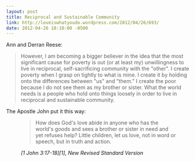 ```yaml
---
layout: post
title: Reciprocal and Sustainable Community
link: http://loveiswhatyoudo.wordpress.com/2012/04/26/693/
date: 2012-04-26 10:10:00 -0500
---
```


Ann and Derran Reese:
> However, I am becoming a bigger believer in the idea that the most
> significant cause for poverty is out (or at least my) unwillingness to
> live in reciprocal, self-sacrificing community with the "other". I
> create poverty when I grasp on tightly to what is mine. I create it by
> holding onto the differences between "us" and "them." I create the
> poor because I do not see them as my brother or sister. What the world
> needs is a people who hold onto things loosely in order to live in
> reciprocal and sustainable community.

The Apostle John put it this way:
<figure><blockquote cite="http://bible.oremus.org/?ql=202453836"><p>How
does God's love abide in anyone who has the world's goods and sees a
brother or sister in need and yet refuses help? Little children, let us
love, not in word or speech, but in truth and
action.</p></blockquote><figcaption><cite>[1 John 3:17-18][1]</cite>,
<cite>New Revised Standard Version</cite></figcaption><figure>

[1]: http://bible.oremus.org/?ql=202453836
